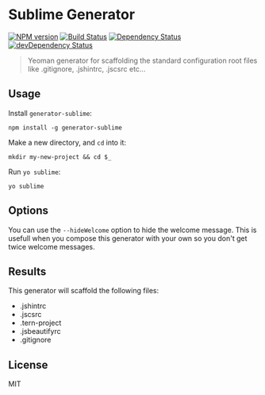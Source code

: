 # Sublime Generator 
[![NPM version](https://badge.fury.io/js/gulp-iconfont.png)](https://npmjs.org/package/gulp-iconfont) [![Build Status](https://travis-ci.org/DaftMonk/generator-angular-fullstack.svg?branch=master)](http://travis-ci.org/DaftMonk/generator-angular-fullstack) [![Dependency Status](https://david-dm.org/thaiat/generator-sublime.png)](https://david-dm.org/thaiat/generator-sublime) [![devDependency Status](https://david-dm.org/thaiat/generator-sublime/dev-status.png)](https://david-dm.org/thaiat/generator-sublime#info=devDependencies)

> Yeoman generator for scaffolding the standard configuration root files like .gitignore, .jshintrc, .jscsrc etc...


## Usage

Install `generator-sublime`:
```
npm install -g generator-sublime
```

Make a new directory, and `cd` into it:
```
mkdir my-new-project && cd $_
```

Run `yo sublime`:
```
yo sublime
```

## Options
You can use the `--hideWelcome` option to hide the welcome message. 
This is usefull when you compose this generator with your own so you don't get twice welcome messages.

## Results
This generator will scaffold the following files:
* .jshintrc
* .jscsrc
* .tern-project
* .jsbeautifyrc
* .gitignore

## License

MIT
